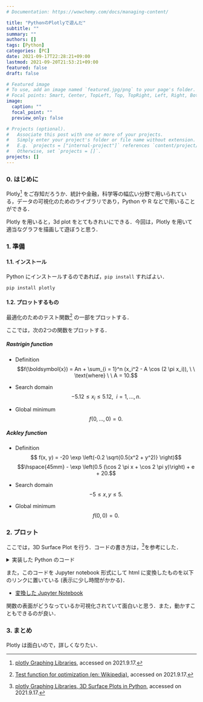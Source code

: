 ```yaml
---
# Documentation: https://wowchemy.com/docs/managing-content/

title: "PythonのPlotlyで遊んだ"
subtitle: ""
summary: ""
authors: []
tags: [Python]
categories: [PC]
date: 2021-09-17T22:28:21+09:00
lastmod: 2021-09-20T21:53:21+09:00
featured: false
draft: false

# Featured image
# To use, add an image named `featured.jpg/png` to your page's folder.
# Focal points: Smart, Center, TopLeft, Top, TopRight, Left, Right, BottomLeft, Bottom, BottomRight.
image:
  caption: ""
  focal_point: ""
  preview_only: false

# Projects (optional).
#   Associate this post with one or more of your projects.
#   Simply enter your project's folder or file name without extension.
#   E.g. `projects = ["internal-project"]` references `content/project/deep-learning/index.md`.
#   Otherwise, set `projects = []`.
projects: []
---
```

### 0. はじめに
Plotly[^1] をご存知だろうか．統計や金融，科学等の幅広い分野で用いられている，データの可視化のためのライブラリであり，Python や R などで用いることができる．

[^1]: [plotly Graphing Libraries](https://plotly.com/graphing-libraries/), accessed on 2021.9.17.

Plotly を用いると，3d plot をとてもきれいにできる．今回は，Plotly を用いて適当なグラフを描画して遊ぼうと思う．

### 1. <a name="section1">準備</a>
#### 1.1. インストール
Python にインストールするのであれば，`pip install` すればよい．

```bash
pip install plotly
```

#### 1.2. プロットするもの
最適化のためのテスト関数[^2] の一部をプロットする．

[^2]: [Test function for optimization (en: Wikipedia)](https://en.wikipedia.org/wiki/Test_functions_for_optimization), accessed on 2021.9.17.

ここでは，次の2つの関数をプロットする．

##### Rastrigin function
- Definition
$$f(\boldsymbol{x}) = An + \sum_{i = 1}^n (x_i^2 - A \cos (2 \pi x_i)), \ \ \text{where} \ \ A = 10.$$

- Search domain
$$ -5.12 \leq x_i \leq 5.12, \ \ i = 1, \ldots, n. $$

- Global minimum
$$ f(0, \ldots, 0) = 0. $$

##### Ackley function
- Definition
$$ f(x, y) = -20 \exp \left(-0.2 \sqrt{0.5(x^2 + y^2)} \right)$$$$\hspace{45mm} - \exp \left(0.5 (\cos 2 \pi x + \cos 2 \pi y)\right) + e + 20.$$

- Search domain
$$ -5 \leq x, y \leq 5. $$

- Global minimum
$$ f(0, 0) = 0. $$


### 2. プロット
ここでは，3D Surface Plot を行う．コードの書き方は，[^3]を参考にした．

[^3]: [plotly Graphing Libraries, 3D Surface Plots in Python](https://plotly.com/python/3d-surface-plots/), accessed on 2021.9.17.

<details>
<summary>実装した Python のコード</summary>

```python
########## Packages ##########
import numpy as np
import plotly.graph_objects as go 
from math import e 
##############################

class Test_function():
    """ 
    The class of test functions
    """
    def rastrigin(self, x):
        """
        Rastrigin function
        """
        val = 10.0*x.size 
        for i in range(x.size):
            val += x[i]**2 - 10*np.cos(2*np.pi*x[i])
        return val 

    def ackley(self, x):
        """
        Ackley function
        """
        val = -20*np.exp(-0.2*(np.sqrt(0.5*(x[0]**2 + x[1]**2))))
        val += -np.exp(0.5*(np.cos(2*np.pi*x[0]) + np.cos(2*np.pi*x[1])))
        val += e + 20 
        return val 

class Plot_func():
    """
    The class to plot functions
    """
    def func_value(self, func, x_range, y_range):
        """
        get the value of the function (2 dim)
        Input:
            func: function
            x_range, y_range: numpy linspace
        Output:
            X, Y: numpy meshgrid
            Z: corresponding func value
        """
        X, Y = np.meshgrid(x_range, y_range)
        Z = np.empty_like(X)
        for i in range(len(X)):
            for j in range(len(X[i])):
                vec_x = np.array([X[i][j], Y[i][j]])
                Z[i][j] = func(vec_x)
        return X, Y, Z
    
    def plotly_surface_contour(self, func, x_range, y_range):
        """
        plot the surface of the function using plotly,
        https://plotly.com/python/3d-surface-plots/
        """
        ##### get the value of the function #####
        X, Y, Z = self.func_value(func, x_range, y_range)
        #########################################

        ##### plot #####
        fig = go.Figure(data=[go.Surface(z=Z, x=X, y=Y)])
        fig.update_traces(contours_z=dict(show=True, usecolormap=True,
                            highlightcolor="limegreen", project_z=True))
        fig.update_layout(autosize=False,
                            scene_camera_eye=dict(x=1.87, y=0.88, z=-0.64),
                            width=500, height=500,
                            margin=dict(l=65, r=50, b=65, t=90))
        fig.show()
        ################

##### instance of the class #####
test = Test_function()
pf = Plot_func()
#################################

##### Plot Rastrigin function #####
x = np.linspace(-5.12, 5.12, 100)
y = np.linspace(-5.12, 5.12, 100)
pf.plotly_surface_contour(
    func=test.rastrigin, 
    x_range=x,
    y_range=y)
###################################

##### Plot Ackley function #####
x = np.linspace(-5, 5, 100)
y = np.linspace(-5, 5, 100)
pf.plotly_surface_contour(
    func=test.ackley, 
    x_range=x, 
    y_range=y)
################################
```
</details>

また，このコードを Jupyter notebook 形式にして html に変換したものを以下のリンクに置いている (表示に少し時間がかかる)．

- <a href="https://tachibana-ai.netlify.app/post/python_plotly/test_function_blog.html">変換した Jupyter Notebook</a>


関数の表面がどうなっているか可視化されていて面白いと思う．また，動かすこともできるのが良い．

### 3. まとめ
Plotly は面白いので，詳しくなりたい．